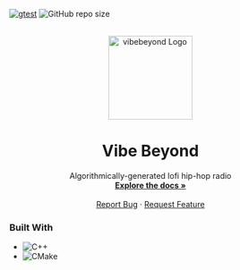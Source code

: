 <!-- PROJECT SHIELDS -->
[![gtest][gtest]][gtest-url]
![GitHub repo size][repo-size]

<!-- PROJECT LOGO -->
<br />
<div align="center" id="readme-top">
  <a href="https://github.com/dariustb/VibeBeyond">
    <img src="https://cdns-images.dzcdn.net/images/cover/d02fe749017ccb9bc178fc2f4fb9b8f5/264x264.jpg" alt="vibebeyond Logo" height="150">
  </a>

  <h1 align="center">Vibe Beyond</h1>

  <p align="center">
    Algorithmically-generated lofi hip-hop radio
    <br />
    <a href="https://dariustb.github.io/VibeBeyond/"><strong>Explore the docs »</strong></a>
    <br />
    <br />
    <a href="https://github.com/dariustb/VibeBeyond/issues">Report Bug</a>
    ·
    <a href="https://github.com/dariustb/VibeBeyond/issues">Request Feature</a>
  </p>
</div>

### Built With
* ![C++](https://img.shields.io/badge/c++-%2300599C.svg?style=for-the-badge&logo=c%2B%2B&logoColor=white)
* ![CMake](https://img.shields.io/badge/CMake-%23008FBA.svg?style=for-the-badge&logo=cmake&logoColor=white)

<!-- CI Test badges -->
[gtest]:        https://github.com/dariustb/VibeBeyond/actions/workflows/gtest.yml/badge.svg
[gtest-url]:    https://github.com/dariustb/VibeBeyond/actions/workflows/gtest.yml

[repo-size]:    https://img.shields.io/github/repo-size/dariustb/VibeBeyond
